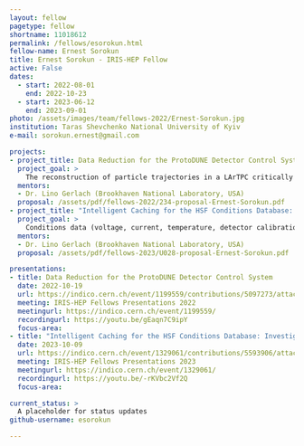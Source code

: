 ```yaml
---
layout: fellow
pagetype: fellow
shortname: 11018612
permalink: /fellows/esorokun.html
fellow-name: Ernest Sorokun
title: Ernest Sorokun - IRIS-HEP Fellow
active: False
dates:
  - start: 2022-08-01
    end: 2022-10-23
  - start: 2023-06-12
    end: 2023-09-01
photo: /assets/images/team/fellows-2022/Ernest-Sorokun.jpg
institution: Taras Shevchenko National University of Kyiv
e-mail: sorokun.ernest@gmail.com

projects:
- project_title: Data Reduction for the ProtoDUNE Detector Control System
  project_goal: >
    The reconstruction of particle trajectories in a LArTPC critically relies on understanding the conditions under which the data was taken such as temperature, purity and pressure of the LAr, or the high voltage between the wire planes. One use case of this data is to exclude periods of unstable high voltage (from short cuts, power cuts, etc. . . ) for further data analysis. Currently, these unstable periods are identified as cases where the system resistance is lower than a hand-picked value. My project is to create an algorithm which can improve this filtering system using an unsupervised Machine Learning approach (e.g. Anomaly Detection).
  mentors:
  - Dr. Lino Gerlach (Brookhaven National Laboratory, USA)
  proposal: /assets/pdf/fellows-2022/234-proposal-Ernest-Sorokun.pdf
- project_title: "Intelligent Caching for the HSF Conditions Database: Investigate patterns in conditions database accesses"
  project_goal: >
    Conditions data (voltage, current, temperature, detector calibration, etc.) is an important part of all HEP experiments and is required to process event data. Access to conditions data is critical to producing the best physics results from HEP experiments. The challenges for conditions data access are many, notably the requirement to provide simultaneous read access to conditions data for distributed computing resources at kHz rates. One way to improve the performance of a Conditions Database is to use a cache, but the main problem is that it can only store a limited number of queries, so we need to make a smart choice of the records we want to store, namely those that are more likely to be queried many time. The goal is to identify patterns in database queries that will help develop an intelligent caching solution.
  mentors:
  - Dr. Lino Gerlach (Brookhaven National Laboratory, USA)
  proposal: /assets/pdf/fellows-2023/U028-proposal-Ernest-Sorokun.pdf

presentations:
- title: Data Reduction for the ProtoDUNE Detector Control System
  date: 2022-10-19
  url: https://indico.cern.ch/event/1199559/contributions/5097273/attachments/2531409/4355499/ernest_irishep_presentation.pdf
  meeting: IRIS-HEP Fellows Presentations 2022
  meetingurl: https://indico.cern.ch/event/1199559/
  recordingurl: https://youtu.be/gEaqn7C9ipY
  focus-area:
- title: "Intelligent Caching for the HSF Conditions Database: Investigate patterns in conditions database accesses"
  date: 2023-10-09
  url: https://indico.cern.ch/event/1329061/contributions/5593906/attachments/2729609/4746705/Sorokun_project_pres.pdf
  meeting: IRIS-HEP Fellows Presentations 2023
  meetingurl: https://indico.cern.ch/event/1329061/
  recordingurl: https://youtu.be/-rKVbc2Vf2Q
  focus-area:

current_status: >
  A placeholder for status updates
github-username: esorokun

---
```

